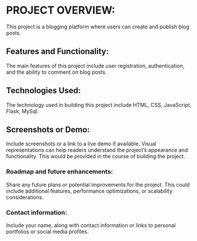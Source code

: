 # PROJECT OVERVIEW:
This project is a blogging platform where users can create and publish blog posts.

## Features and Functionality:
The main features of this project include user registration, authentication, and the ability to comment on blog posts.

## Technologies Used:
The technology used in building this project include HTML, CSS, JavaScript, Flask, MySql.

## Screenshots or Demo:
Include screenshots or a link to a live demo if available. Visual representations can help readers understand the project’s appearance and functionality. This would be provided in the course of building the project.

### Roadmap and future enhancements:
Share any future plans or potential improvements for the project. This could include additional features, performance optimizations, or scalability considerations.

### Contact information:
Include your name, along with contact information or links to personal portfolios or social media profiles.

